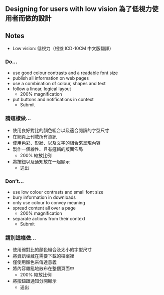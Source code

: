 ## Designing for users with low vision 為了低視力使用者而做的設計

## Notes

* Low vision: 低視力（根據 ICD-10CM 中文版翻譯）

### Do...

* use good colour contrasts and a readable font size
* publish all information on web pages
* use a combination of colour, shapes and text
* follow a linear, logical layout 
    * 200% magnification
* put buttons and notifications in context
    * Submit

### 請這樣做...

* 使用良好對比的顏色組合以及適合閱讀的字型尺寸
* 在網頁上刊載所有資訊
* 使用色彩、形狀、以及文字的組合來呈現內容
* 製作一個線性、且有邏輯的版面佈局
    * 200% 縮放比例
* 將按鈕以及通知放在一起顯示 <!-- in context 很難翻譯 -->
    * 送出

### Don’t...

* use low colour contrasts and small font size
* bury information in downloads
* only use colour to convey meaning
* spread content all over a page 
    * 200% magnification
* separate actions from their context
    * Submit

### 請別這樣做...

* 使用弱對比的顏色組合及太小的字型尺寸
* 將資訊埋藏在需要下載的檔案裡
* 僅使用顏色來傳達意義
* 將內容雜亂地散布在整個頁面中
    * 200% 縮放比例
* 將按鈕跟通知分開顯示
    * 送出


